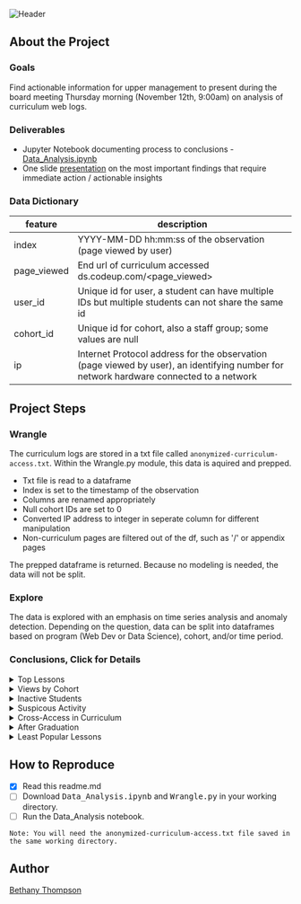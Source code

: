 ![Header](https://i.pinimg.com/originals/d2/88/bc/d288bcd2ddfff1886ddd267872206f66.png)
## About the Project
### Goals
Find actionable information for upper management to present during the board meeting Thursday morning (November 12th, 9:00am) on analysis of curriculum web logs. 

### Deliverables
- Jupyter Notebook documenting process to conclusions - [Data_Analysis.ipynb](https://github.com/ThompsonBethany01/Analyzing-Web-Logs/blob/main/Data_Analysis.ipynb)
- One slide [presentation](https://www.canva.com/design/DAENRN4KY-w/KAwBt-fdS0MwwYFH_qC_uw/view?utm_content=DAENRN4KY-w&utm_campaign=designshare&utm_medium=link&utm_source=homepage_design_menu) on the most important findings that require immediate action / actionable insights

### Data Dictionary
| feature     | description                                                                                                                            |
|-------------|----------------------------------------------------------------------------------------------------------------------------------------|
| index       | YYYY-MM-DD hh:mm:ss of the observation (page viewed by user)                                                                           |
| page_viewed | End url of curriculum accessed ds.codeup.com/<page_viewed>                                                                             |
| user_id     | Unique id for user, a student can have multiple IDs but multiple students can not share the same id                                    |
| cohort_id   | Unique id for cohort, also a staff group; some values are null                                                                         |
| ip          | Internet Protocol address for the observation (page viewed by user), an identifying number for network hardware connected to a network |

## Project Steps
### Wrangle
The curriculum logs are stored in a txt file called ```anonymized-curriculum-access.txt```. Within the Wrangle.py module, this data is aquired and prepped.   
- Txt file is read to a dataframe
- Index is set to the timestamp of the observation
- Columns are renamed appropriately
- Null cohort IDs are set to 0
- Converted IP address to integer in seperate column for different manipulation
- Non-curriculum pages are filtered out of the df, such as '/' or appendix pages  

The prepped dataframe is returned. Because no modeling is needed, the data will not be split.
### Explore
The data is explored with an emphasis on time series analysis and anomaly detection. Depending on the question, data can be split into dataframes based on program (Web Dev or Data Science), cohort, and/or time period.
### Conclusions, Click for Details
<details>
<summary> Top Lessons </summary> 

#### Which lesson appears to attract the most traffic consistently across cohorts (per program)?
Introductory curriculum attracts the most page views for both Data Science and Web Dev(Intro to DS and Javascript-i respectively). For Data Science the views peak at the beginning of each cohort, but the trends are consistent across multiple cohorts. Web Dev has a greater amount of cohorts, so trends for the start of the program are not as pronounced.  

![Popular-Lessons-Chart](https://i.pinimg.com/originals/41/a4/c2/41a4c2292cd7de4c7d2ae0596063f2dd.png)
</details>

<details>
<summary> Views by Cohort </summary> 

#### Is there a cohort that referred to a lesson significantly more that other cohorts seemed to gloss over?
- Within Data Science cohorts, there is some variation in most popular lessons viewed. While Darden spent a larger amount of time with the Classification Overview, Curie spent more time with MySQL Overview, and Bayes spent more time on Intro to DS.  
- Within Web Dev, the lesson did not significantly affect the page views. Views stayed consistent across cohorts, so a lesson was viewed less or more by cohort. For example, throughout the most popular lessons, Cera does not view as often as Fortuna.  

![Popular-Lessons-Cohorts](https://i.pinimg.com/originals/c3/29/96/c32996a8e623d0c9032198731c08bc99.png)
</details>

<details>
<summary> Inactive Students </summary> 

#### Are there students who, when active, hardly access the curriculum? If so, what information do you have about these students?
Taking a look at user IDs for current students, it would appear that several have not accessed the curriculum often. However, checking the IP addresses associated with these users will show that some students have multiple user IDs. This was the case for the six current users with the least amount of curriculum visits.
</details>

<details>
<summary> Suspicous Activity </summary> 

#### Is there suspicous activity, such as users/machines/etc accessing the curriculum who shouldn’t be? Does it appear that any web-scraping is happening? Are there any suspicious IP addresses? Any odd user-agents? 
Pages to Look Into  
- ```%20https://github.com/RaulCPena```
- ```java-iii/jdbc/poop```
- ```spring/extra-features/error-pages/asdfasdf```
- ```students/643/This%20alumnus%20works%20for%20Appdiction%20Studios,%20as%20of%20this%20timestamp.%20This%20company%20is%20launching%20a%20bootcamp%20program%20in%20competition.%20For%20this%20reason,%20curriculum%20access%20is%20disabled%20until%20further%20notice.```

User 590  
- Has 73 different IP addresses used since starting in Curie (Feb. 2020)
- One IP address may originate from China when checking the location on a free IP lookup site
- Visits some pages for less than a minute before changing to other sites

</details>

<details>
<summary> Cross-Access in Curriculum </summary> 

#### At some point in the last year, ability for students and alumni to cross-access curriculum (web dev to ds, ds to web dev) should have been shut off. Do you see any evidence of that happening? Did it happen before?
While there is evidence of cross-access in the past, only three users show this occurrence recently.  
User 730:
- Attended Bash WD cohort
- Accessed DS curriculum November 1st, 2020  

User 280:
- Attended previous WD cohort Xanadu
- Currently associated with Darden cohort ID
- Is this an employee/instructor mislabeled as Darden instead of Staff cohort ID?  

User 590:
- Attended Curie cohort
- Accessed Web Dev curriculum in May 2020
- Is this an employee/instructor? Or before cut off?
</details>

<details>
<summary> After Graduation  </summary> 

#### What topics are grads continuing to reference after graduation and into their jobs (for each program)? 
I chose to look at each graduated cohort, plotting the cohort's most viewed page over time. To do so, I created a loop to filter out the df to only the observations made by the specific cohort, find the most viewed page from this, then resample on a bi-weekly period. There are 34 total graduated cohorts which are subplotted in 17 columns by 2 rows.

<details>
<summary> Click for Subplot </summary>

![Top-Lesson-By-Bohort-Over-Time](https://i.pinimg.com/originals/71/d4/fc/71d4fcd51751223de0b7b4762bfc30bf.png)

</details>

Some cohorts viewed their most popular page more in the beginning, while others stayed more consistent. For example:  
- Cohort 7 viewed javascript-i (specifically operators and variables) with peaks over time
- Cohort 8 viewed java-i consistently in 2018 but dropped off in views after
- Cohort 17 viewed javascript-i consistently past graduation

</details>

<details>
<summary> Least Popular Lessons  </summary> 

#### Which lessons are least accessed?
There were many pages viewed only once through out the web log. Within Data Science, these included:  
- 12-distributed-ml/spark-topics
- anomaly-detection/time-series-anomaly-detection-part-1
- 7.4.1-pandas-overview
- 2.1-spreadsheets-overview
- 4-python/pandas-lesson
- regression/least-angle-regression
- classification/handling-missing-values
- regression/ridge-regression
- advanced-topics/tidy-data  

Within Web Dev, these included:
- cli/4-navigating-the-filesystem
- javascript-i/math
- 8.0_Intro_Module
- 4-stats/1-descriptive-stats
- 6-regression/4-multivariate-regression-in-excel
- 2-sql/database-design
- 5-stats/4.2-compare-means/null
- 12-distributed-ml/spark-topics
- java-iii/servelet
</details>

## How to Reproduce
- [X] Read this readme.md
- [ ] Download <kbd>Data_Analysis.ipynb</kbd> and <kbd>Wrangle.py</kbd> in your working directory.
- [ ] Run the Data_Analysis notebook.  

```Note: You will need the anonymized-curriculum-access.txt file saved in the same working directory.```  

## Author
[Bethany Thompson](https://github.com/ThompsonBethany01)
